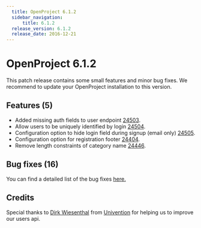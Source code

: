 ```yaml
---
  title: OpenProject 6.1.2
  sidebar_navigation:
      title: 6.1.2
  release_version: 6.1.2
  release_date: 2016-12-21
---
```


# OpenProject 6.1.2

This patch release contains some small features and minor bug fixes. We
recommend to update your OpenProject installation to this version.

## Features (5)

  - Added missing auth fields to user
    endpoint [24503](https://community.openproject.com/wp/24503).
  - Allow users to be uniquely identified by
    login [24504](https://community.openproject.com/wp/24504).
  - Configuration option to hide login field during signup (email
    only) [24505](https://community.openproject.com/wp/24505/relations).
  - Configuration option for registration footer
    [24404](https://community.openproject.com/wp/24404).
  - Remove length constraints of category
    name [24446](https://community.openproject.com/wp/24446).

## Bug fixes (16)

You can find a detailed list of the bug
fixes [here.](https://community.openproject.com/versions/822)

## Credits

Special thanks to [Dirk Wiesenthal](https://github.com/dwiesent) from
[Univention](https://www.univention.de/) for helping us to improve our
users api.


